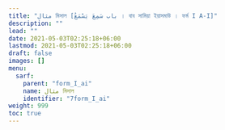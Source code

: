 ```yaml
---
title: "مثال মিসাল [باب سَمِعَ يَسْمَعُ । বাব সামিয়া ইয়াসমাউ । ফর্ম I A-I]"
description: ""
lead: ""
date: 2021-05-03T02:25:18+06:00
lastmod: 2021-05-03T02:25:18+06:00
draft: false
images: []
menu: 
  sarf:
    parent: "form_I_ai"
    name: مثال মিসাল
    identifier: "7form_I_ai"
weight: 999
toc: true
---
```



